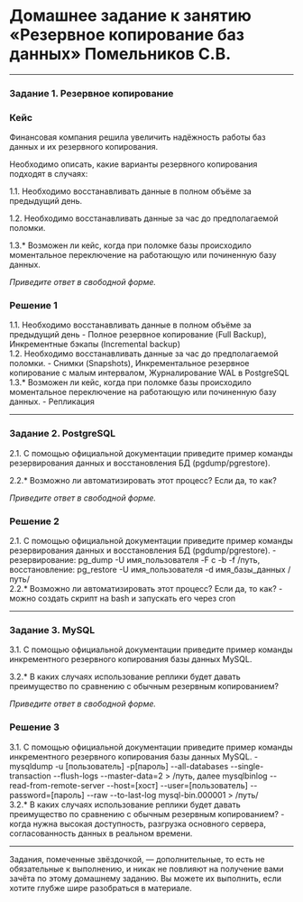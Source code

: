 # Домашнее задание к занятию «Резервное копирование баз данных» Помельников С.В.

---

### Задание 1. Резервное копирование

### Кейс
Финансовая компания решила увеличить надёжность работы баз данных и их резервного копирования. 

Необходимо описать, какие варианты резервного копирования подходят в случаях: 

1.1. Необходимо восстанавливать данные в полном объёме за предыдущий день.

1.2. Необходимо восстанавливать данные за час до предполагаемой поломки.

1.3.* Возможен ли кейс, когда при поломке базы происходило моментальное переключение на работающую или починенную базу данных.

*Приведите ответ в свободной форме.*

### Решение 1   
1.1. Необходимо восстанавливать данные в полном объёме за предыдущий день - Полное резервное копирование (Full Backup), Инкрементные бэкапы (Incremental backup)  
1.2. Необходимо восстанавливать данные за час до предполагаемой поломки. - Снимки (Snapshots), Инкрементальное резервное копирование с малым интервалом, Журналирование WAL в PostgreSQL  
1.3.* Возможен ли кейс, когда при поломке базы происходило моментальное переключение на работающую или починенную базу данных. - Репликация

---

### Задание 2. PostgreSQL

2.1. С помощью официальной документации приведите пример команды резервирования данных и восстановления БД (pgdump/pgrestore).

2.2.* Возможно ли автоматизировать этот процесс? Если да, то как?

*Приведите ответ в свободной форме.*

### Решение 2   

2.1. С помощью официальной документации приведите пример команды резервирования данных и восстановления БД (pgdump/pgrestore). - резервирование: pg_dump -U имя_пользователя -F c -b -f /путь, восстановление: pg_restore -U имя_пользователя -d имя_базы_данных /путь/  
2.2.* Возможно ли автоматизировать этот процесс? Если да, то как? - можно создать скрипт на bash и запускать его через cron

---

### Задание 3. MySQL

3.1. С помощью официальной документации приведите пример команды инкрементного резервного копирования базы данных MySQL.

3.2.* В каких случаях использование реплики будет давать преимущество по сравнению с обычным резервным копированием?

*Приведите ответ в свободной форме.*

### Решение 3   
3.1. С помощью официальной документации приведите пример команды инкрементного резервного копирования базы данных MySQL. - mysqldump -u [пользователь] -p[пароль] --all-databases --single-transaction --flush-logs --master-data=2 > /путь, далее mysqlbinlog --read-from-remote-server --host=[хост] --user=[пользователь] --password=[пароль] --raw --to-last-log mysql-bin.000001 > /путь/  
3.2.* В каких случаях использование реплики будет давать преимущество по сравнению с обычным резервным копированием? - когда нужна высокая доступность, разгрузка основного сервера, согласованность данных в реальном времени.

---

Задания, помеченные звёздочкой, — дополнительные, то есть не обязательные к выполнению, и никак не повлияют на получение вами зачёта по этому домашнему заданию. Вы можете их выполнить, если хотите глубже шире разобраться в материале.

